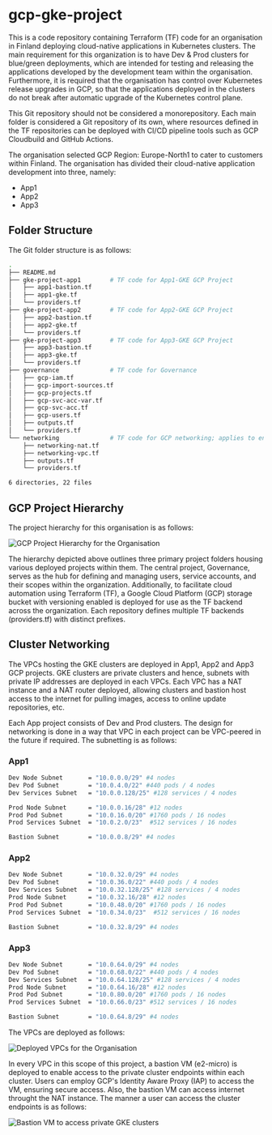 # gcp-gke-project

This is a code repository containing Terraform (TF) code for an organisation in Finland deploying cloud-native applications in Kubernetes clusters. The main requirement for this organization is to have Dev & Prod clusters for blue/green deployments, which are intended for testing and releasing the applications developed by the development team within the organisation. Furthermore, it is required that the organisation has control over Kubernetes release upgrades in GCP, so that the applications deployed in the clusters do not break after automatic upgrade of the Kubernetes control plane. 

This Git repository should not be considered a monorepository. Each main folder is considered a Git repository of its own, where resources defined in the TF repositories can be deployed with CI/CD pipeline tools such as GCP Cloudbuild and GitHub Actions.

The organisation selected GCP Region: Europe-North1 to cater to customers within Finland. The organisation has divided their cloud-native application development into three, namely:

- App1
- App2
- App3

## Folder Structure

The Git folder structure is as follows:

```bash
.
├── README.md
├── gke-project-app1        # TF code for App1-GKE GCP Project
│   ├── app1-bastion.tf
│   ├── app1-gke.tf
│   └── providers.tf
├── gke-project-app2        # TF code for App2-GKE GCP Project
│   ├── app2-bastion.tf
│   ├── app2-gke.tf
│   └── providers.tf
├── gke-project-app3        # TF code for App3-GKE GCP Project
│   ├── app3-bastion.tf
│   ├── app3-gke.tf
│   └── providers.tf
├── governance              # TF code for Governance
│   ├── gcp-iam.tf
│   ├── gcp-import-sources.tf
│   ├── gcp-projects.tf
│   ├── gcp-svc-acc-var.tf
│   ├── gcp-svc-acc.tf
│   ├── gcp-users.tf
│   ├── outputs.tf
│   └── providers.tf
└── networking              # TF code for GCP networking; applies to entire org; split if needed
    ├── networking-nat.tf
    ├── networking-vpc.tf
    ├── outputs.tf
    └── providers.tf

6 directories, 22 files
```

## GCP Project Hierarchy

The project hierarchy for this organisation is as follows:

![GCP Project Hierarchy for the Organisation](https://github.com/mharris-t/gcp-gke-project/blob/main/diagrams/figures/GCP%20Hierarchy.png)

The hierarchy depicted above outlines three primary project folders housing various deployed projects within them. The central project, Governance, serves as the hub for defining and managing users, service accounts, and their scopes within the organization. Additionally, to facilitate cloud automation using Terraform (TF), a Google Cloud Platform (GCP) storage bucket with versioning enabled is deployed for use as the TF backend across the organization. Each repository defines multiple TF backends (providers.tf) with distinct prefixes.

## Cluster Networking

The VPCs hosting the GKE clusters are deployed in App1, App2 and App3 GCP projects. GKE clusters are private clusters and hence, subnets with private IP addresses are deployed in each VPCs. Each VPC has a NAT instance and a NAT router deployed, allowing clusters and bastion host access to the internet for pulling images, access to online update repositories, etc. 

Each App project consists of Dev and Prod clusters. The design for networking is done in a way that VPC in each project can be VPC-peered in the future if required. The subnetting is as follows:

### App1
```bash
Dev Node Subnet       = "10.0.0.0/29" #4 nodes
Dev Pod Subnet        = "10.0.4.0/22" #440 pods / 4 nodes
Dev Services Subnet   = "10.0.0.128/25" #128 services / 4 nodes

Prod Node Subnet      = "10.0.0.16/28" #12 nodes
Prod Pod Subnet       = "10.0.16.0/20" #1760 pods / 16 nodes
Prod Services Subnet  = "10.0.2.0/23"  #512 services / 16 nodes

Bastion Subnet        = "10.0.0.8/29" #4 nodes
```

### App2
```bash
Dev Node Subnet       = "10.0.32.0/29" #4 nodes
Dev Pod Subnet        = "10.0.36.0/22" #440 pods / 4 nodes
Dev Services Subnet   = "10.0.32.128/25" #128 services / 4 nodes
Prod Node Subnet      = "10.0.32.16/28" #12 nodes
Prod Pod Subnet       = "10.0.48.0/20" #1760 pods / 16 nodes
Prod Services Subnet  = "10.0.34.0/23"  #512 services / 16 nodes

Bastion Subnet        = "10.0.32.8/29" #4 nodes
```

### App3

```bash
Dev Node Subnet       = "10.0.64.0/29" #4 nodes
Dev Pod Subnet        = "10.0.68.0/22" #440 pods / 4 nodes
Dev Services Subnet   = "10.0.64.128/25" #128 services / 4 nodes
Prod Node Subnet      = "10.0.64.16/28" #12 nodes
Prod Pod Subnet       = "10.0.80.0/20" #1760 pods / 16 nodes
Prod Services Subnet  = "10.0.66.0/23" #512 services / 16 nodes

Bastion Subnet        = "10.0.64.8/29" #4 nodes
```

The VPCs are deployed as follows: 

![Deployed VPCs for the Organisation](https://github.com/mharris-t/gcp-gke-project/blob/main/diagrams/figures/gke_networking.png)

In every VPC in this scope of this project, a bastion VM (e2-micro) is deployed to enable access to the private cluster endpoints within each cluster. Users can employ GCP's Identity Aware Proxy (IAP) to access the VM, ensuring secure access. Also, the bastion VM can access internet throught the NAT instance. The manner a user can access the cluster endpoints is as follows:

![Bastion VM to access private GKE clusters](https://github.com/mharris-t/gcp-gke-project/blob/main/diagrams/figures/gke_bastion_networking.png)

